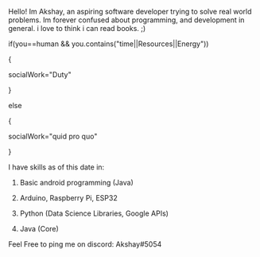 Hello!
Im Akshay, an aspiring software developer trying to solve real world problems.
Im forever confused about programming, and development in general.
i love to think i can read books. ;)

if(you==human && you.contains("time||Resources||Energy")) 


{

  socialWork="Duty"
  
}


else

{

  socialWork="quid pro quo"
  
}


I have skills as of this date in: 

  1. Basic android programming (Java)
  
  2. Arduino, Raspberry Pi, ESP32
  
  3. Python (Data Science Libraries, Google APIs)
  
  4. Java (Core)
  
Feel Free to ping me on discord:
  Akshay#5054
